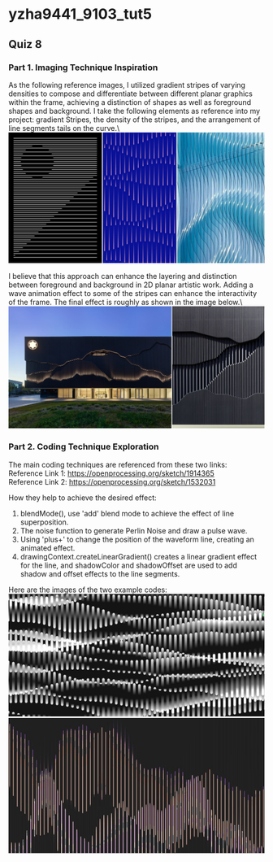 # yzha9441_9103_tut5

## Quiz 8

### **Part 1. Imaging Technique Inspiration**
As the following reference images, I utilized gradient stripes of varying densities to compose and differentiate between different planar graphics within the frame, achieving a distinction of shapes as well as foreground shapes and background. I take the following elements as reference into my project: gradient Stripes, the density of the stripes, and the arrangement of line segments tails on the curve.\  
![Reference images 2 ](/assets/refima1.jpg "refima1")

I believe that this approach can enhance the layering and distinction between foreground and background in 2D planar artistic work. Adding a wave animation effect to some of the stripes can enhance the interactivity of the frame. The final effect is roughly as shown in the image below.\  
![Reference images 2 ](/assets/refima2.jpg "refima2")


### **Part 2. Coding Technique Exploration**
The main coding techniques are referenced from these two links: \
Reference Link 1: https://openprocessing.org/sketch/1914365 \
Reference Link 2: https://openprocessing.org/sketch/1532031  

How they help to achieve the desired effect:
1.	blendMode(), use 'add' blend mode to achieve the effect of line superposition.
2.	The noise function to generate Perlin Noise and draw a pulse wave.
3.	Using 'plus+' to change the position of the waveform line, creating an animated effect.
4.	drawingContext.createLinearGradient() creates a linear gradient effect for the line, and shadowColor and shadowOffset are used to add shadow and offset effects to the line segments.  

Here are the images of the two example codes:\
![Reference images 2 ](/assets/code1.jpg "code1")\
![Reference images 2 ](/assets/code2.jpg "code2")